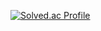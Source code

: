 [![Solved.ac Profile](http://mazassumnida.wtf/api/v2/generate_badge?boj=alstn113)](https://solved.ac/alstn113/)
